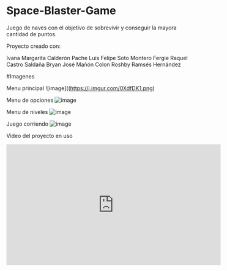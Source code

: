 # Space-Blaster-Game
Juego de naves con el objetivo de sobrevivir y conseguir la mayora cantidad de puntos.

Proyecto creado con:

Ivana Margarita Calderón Pache 
Luis Felipe Soto Montero 
Fergie Raquel Castro Saldaña 
Bryan José Mañón Colon 
Roshby Ramsés Hernández 

#Imagenes

Menu principal
![image]((https://i.imgur.com/0XdfDK1.png)

Menu de opciones
![image](https://i.imgur.com/6qiYo1d.png)

Menu de niveles
![image](https://i.imgur.com/c0gnGo2.png)

Juego corriendo 
![image](https://i.imgur.com/2DfDKq2.png)

Video del proyecto en uso

<iframe width="560" height="315" src="https://www.youtube.com/embed/0vi9ZEi29aE" title="YouTube video player" frameborder="0" allow="accelerometer; autoplay; clipboard-write; encrypted-media; gyroscope; picture-in-picture; web-share" allowfullscreen></iframe>
